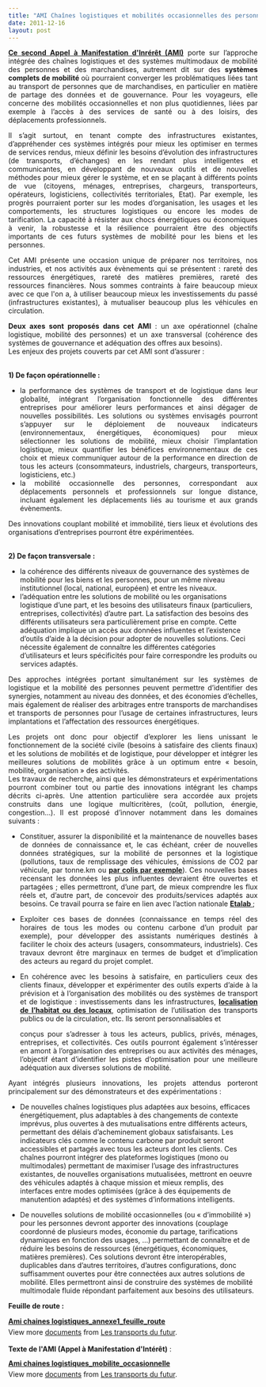 ```yaml
---
title: "AMI Chaînes logistiques et mobilités occasionnelles des personnes @ADEME"
date: 2011-12-16
layout: post
---
```


<p style="text-align: justify"><a href="http://www2.ademe.fr/servlet/getDoc?id=80842&cid=96&m=3&p1=1" target="_self"><strong>Ce second Appel à Manifestation d'Inrérêt (AMI)</strong></a> porte sur l’approche intégrée des chaînes logistiques et des systèmes multimodaux de mobilité des personnes et des marchandises, autrement dit sur des <strong>systèmes complets de mobilité </strong>où pourraient converger les problématiques liées tant au transport de personnes que de marchandises, en particulier en matière de partage des données et de gouvernance. Pour les voyageurs, elle concerne des mobilités occasionnelles et non plus quotidiennes, liées par exemple à l’accès à des services de santé ou à des loisirs, des déplacements professionnels.</p> <p style="text-align: justify">Il s’agit surtout, en tenant compte des infrastructures existantes, d’appréhender ces systèmes intégrés pour mieux les optimiser en termes de services rendus, mieux définir les besoins d’évolution des infrastructures (de transports, d’échanges) en les rendant plus intelligentes et communicantes, en développant de nouveaux outils et de nouvelles méthodes pour mieux gérer le système, et en se plaçant à différents points de vue (citoyens, ménages, entreprises, chargeurs, transporteurs, opérateurs, logisticiens, collectivités territoriales, Etat). Par exemple, les progrès pourraient porter sur les modes d’organisation, les usages et les comportements, les structures logistiques ou encore les modes de tarification. La capacité à résister aux chocs énergétiques ou économiques à venir, la robustesse et la résilience pourraient être des objectifs importants de ces futurs systèmes de mobilité pour les biens et les personnes.</p> <p style="text-align: justify">Cet AMI présente une occasion unique de préparer nos territoires, nos industries, et nos activités aux évènements qui se présentent : rareté des ressources énergétiques, rareté des matières premières, rareté des ressources financières. Nous sommes contraints à faire beaucoup mieux avec ce que l'on a, à utiliser beaucoup mieux les investissements du passé (infrastructures existantes), à mutualiser beaucoup plus les véhicules en circulation.</p> <p style="text-align: justify"> </p>  <!--more-->   <p style="text-align: justify"><strong>Deux axes sont proposés dans cet AMI</strong> : un axe opérationnel (chaîne logistique, mobilité des personnes) et un axe transversal (cohérence des systèmes de gouvernance et adéquation des offres aux besoins).<br />Les enjeux des projets couverts par cet AMI sont d’assurer :</p> <p style="text-align: justify"><br /><strong>1) De façon opérationnelle :</strong></p> <ul style="text-align: justify"> <li>la performance des systèmes de transport et de logistique dans leur globalité, intégrant l’organisation fonctionnelle des différentes entreprises pour améliorer leurs performances et ainsi dégager de nouvelles possibilités. Les solutions ou systèmes envisagés pourront s’appuyer sur le déploiement de nouveaux indicateurs (environnementaux, énergétiques, économiques) pour mieux sélectionner les solutions de mobilité, mieux choisir l’implantation logistique, mieux quantifier les bénéfices environnementaux de ces choix et mieux communiquer autour de la performance en direction de tous les acteurs (consommateurs, industriels, chargeurs, transporteurs, logisticiens, etc.) </li> <li>la mobilité occasionnelle des personnes, correspondant aux déplacements personnels et professionnels sur longue distance, incluant également les déplacements liés au tourisme et aux grands évènements.</li> </ul> <p style="text-align: justify">Des innovations couplant mobilité et immobilité, tiers lieux et évolutions des organisations d’entreprises pourront être expérimentées.</p> <p style="text-align: justify"><br /><strong>2) De façon transversale :</strong></p> <ul> <li>la cohérence des différents niveaux de gouvernance des systèmes de mobilité pour les biens et les personnes, pour un même niveau institutionnel (local, national, européen) et entre les niveaux.</li> <li>l’adéquation entre les solutions de mobilité ou les organisations logistique d’une part, et les besoins des utilisateurs finaux (particuliers, entreprises, collectivités) d’autre part. La satisfaction des besoins des différents utilisateurs sera particulièrement prise en compte. Cette adéquation implique un accès aux données influentes et l’existence d’outils d’aide à la décision pour adopter de nouvelles solutions. Ceci nécessite également de connaître les différentes catégories d’utilisateurs et leurs spécificités pour faire correspondre les produits ou services adaptés.</li> </ul> <p style="text-align: justify">Des approches intégrées portant simultanément sur les systèmes de logistique et la mobilité des personnes peuvent permettre d’identifier des synergies, notamment au niveau des données, et des économies d’échelles, mais également de réaliser des arbitrages entre transports de marchandises et transports de personnes pour l’usage de certaines infrastructures, leurs implantations et l’affectation des ressources énergétiques.</p> <p style="text-align: justify">Les projets ont donc pour objectif d’explorer les liens unissant le fonctionnement de la société civile (besoins à satisfaire des clients finaux) et les solutions de mobilités et de logistique, pour développer et intégrer les meilleures solutions de mobilités grâce à un optimum entre « besoin, mobilité, organisation » des activités.<br />Les travaux de recherche, ainsi que les démonstrateurs et expérimentations pourront combiner tout ou partie des innovations intégrant les champs décrits ci-après. Une attention particulière sera accordée aux projets construits dans une logique multicritères, (coût, pollution, énergie, congestion…). Il est proposé d’innover notamment dans les domaines suivants :</p> <ul style="text-align: justify"> <li>Constituer, assurer la disponibilité et la maintenance de nouvelles bases de données de connaissance et, le cas échéant, créer de nouvelles données stratégiques, sur la mobilité de personnes et la logistique (pollutions, taux de remplissage des véhicules, émissions de CO2 par véhicule, par tonne.km ou <a href="/2011/04/dhl-les-solutions-logistiques-durables-passent-par-plus-de-transparence-plus-de-regulation-plus-de-c.html" target="_blank"><strong>par colis par exemple</strong></a>). Ces nouvelles bases recensant les données les plus influentes devraient être ouvertes et partagées ; elles permettront, d’une part, de mieux comprendre les flux réels et, d’autre part, de concevoir des produits/services adaptés aux besoins. Ce travail pourra se faire en lien avec l’action nationale <a href="http://www.etalab.gouv.fr/" target="_blank"><strong>Etalab </strong></a>;</li> </ul> <ul style="text-align: justify"> <li>Exploiter ces bases de données (connaissance en temps réel des horaires de tous les modes ou contenu carbone d’un produit par exemple), pour développer des assistants numériques destinés à faciliter le choix des acteurs (usagers, consommateurs, industriels). Ces travaux devront être marginaux en termes de budget et d’implication des acteurs au regard du projet complet.</li> </ul> <ul style="text-align: justify"> <li>En cohérence avec les besoins à satisfaire, en particuliers ceux des clients finaux, développer et expérimenter des outils experts d’aide à la prévision et à l’organisation des mobilités ou des systèmes de transport et de logistique : investissements dans les infrastructures, <a href="/2011/04/housing-transportation-un-outil-puissant-daide-a-la-decision-pour-les-menages-les-collectivites-les-.html" target="_blank"><strong>localisation de l’habitat ou des locaux</strong></a>, optimisation de l’utilisation des transports publics ou de la circulation, etc. Ils seront personnalisables et
 conçus pour s’adresser à tous les acteurs, publics, privés, ménages, entreprises, et collectivités. Ces outils pourront également s’intéresser en amont à l’organisation des entreprises ou aux activités des ménages, l’objectif étant d’identifier les pistes d’optimisation pour une meilleure adéquation aux diverses solutions de mobilité.</li> </ul> <p style="text-align: justify">Ayant intégrés plusieurs innovations, les projets attendus porteront principalement sur des démonstrateurs et des expérimentations :</p> <ul> <li>De nouvelles chaînes logistiques plus adaptées aux besoins, efficaces énergétiquement, plus adaptables à des changements de contexte imprévus, plus ouvertes à des mutualisations entre différents acteurs, permettant des délais d’acheminement globaux satisfaisants. Les indicateurs clés comme le contenu carbone par produit seront accessibles et partagés avec tous les acteurs dont les clients. Ces chaînes pourront intégrer des plateformes logistiques (mono ou multimodales) permettant de maximiser l’usage des infrastructures existantes, de nouvelles organisations mutualisées, mettront en oeuvre des véhicules adaptés à chaque mission et mieux remplis, des interfaces entre modes optimisées (grâce à des équipements de manutention adaptés) et des systèmes d’informations intelligents. </li> </ul> <ul style="text-align: justify"> </ul> <ul> <li>De nouvelles solutions de mobilité occasionnelles (ou « d’immobilité ») pour les personnes devront apporter des innovations (couplage coordonné de plusieurs modes, économie du partage, tarifications dynamiques en fonction des usages, …) permettant de connaître et de réduire les besoins de ressources (énergétiques, économiques, matières premières). Ces solutions devront être interopérables, duplicables dans d’autres territoires, d’autres configurations, donc suffisamment ouvertes pour être connectées aux autres solutions de mobilité. Elles permettront ainsi de construire des systèmes de mobilité multimodale fluide répondant parfaitement aux besoins des utilisateurs.</li> </ul> <p><strong>Feuille de route :</strong></p> <div id="__ss_10614987" style="width: 477px"><strong style="margin: 12px 0 4px"><a href="http://www.slideshare.net/transportsdufutur/ami-chaines-logistiquesannexe1feuilleroute" title="Ami chaines logistiques_annexe1_feuille_route">Ami chaines logistiques_annexe1_feuille_route</a></strong>         <div style="padding: 5px 0 12px">View more <a href="http://www.slideshare.net/">documents</a> from <a href="http://www.slideshare.net/transportsdufutur">Les transports du futur</a>.</div> <div style="padding: 5px 0 12px"><strong>Texte de l'AMI (Appel à Manifestation d'Intérêt)</strong> :</div> </div> <div id="__ss_10614927" style="width: 477px"><strong style="margin: 12px 0 4px"><a href="http://www.slideshare.net/transportsdufutur/ami-chaines-logistiquesmobiliteoccasionnelle" title="Ami chaines logistiques_mobilite_occasionnelle">Ami chaines logistiques_mobilite_occasionnelle</a></strong>         <div style="padding: 5px 0 12px">View more <a href="http://www.slideshare.net/">documents</a> from <a href="http://www.slideshare.net/transportsdufutur">Les transports du futur</a>.</div> </div>